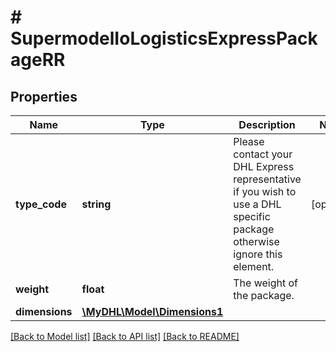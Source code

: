 # # SupermodelIoLogisticsExpressPackageRR

## Properties

Name | Type | Description | Notes
------------ | ------------- | ------------- | -------------
**type_code** | **string** | Please contact your DHL Express representative if you wish to use a DHL specific package otherwise ignore this element. | [optional]
**weight** | **float** | The weight of the package. |
**dimensions** | [**\MyDHL\Model\Dimensions1**](Dimensions1.md) |  |

[[Back to Model list]](../../README.md#models) [[Back to API list]](../../README.md#endpoints) [[Back to README]](../../README.md)
